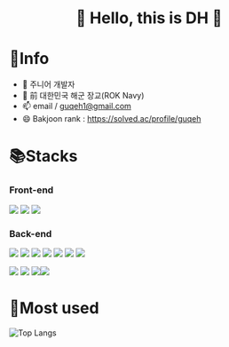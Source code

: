
<div align=center><h1>
👋  Hello, this is DH  👋
 </h1></div>



# 💬Info

- 🌱 주니어 개발자
- 🔭 前 대한민국 해군 장교(ROK Navy)
- 📫 email / guqeh1@gmail.com
- 😄 Bakjoon rank : https://solved.ac/profile/guqeh


# 📚Stacks

### Front-end
 <img src="https://img.shields.io/badge/Html-white?style=flat&logo=Html5&logoColor=E34F26"/>  <img src="https://img.shields.io/badge/CSS3-white?style=flat&logo=CSS3&logoColor=1572B6"/> <img src="https://img.shields.io/badge/JavaScript-white?style=flat&logo=JavaScript&logoColor=F7DF1E"/>
### Back-end
<img src="https://img.shields.io/badge/Python-white?style=flat&logo=Python&logoColor=3776AB"/> <img src="https://img.shields.io/badge/Django-white?style=flat&logo=Django&logoColor=092E20"/> <img src="https://img.shields.io/badge/C-white?style=flat&logo=C&logoColor=A8B9CC"> <img src="https://img.shields.io/badge/Java-white?style=flat&logo=java&logoColor=007396"> <img src="https://img.shields.io/badge/Spring-white?style=flat&logo=Spring&logoColor=6DB33F"/> 
 <img src="https://img.shields.io/badge/JavaScript-white?style=flat&logo=JavaScript&logoColor=F7DF1E"/> <img src="https://img.shields.io/badge/Node.js-white?style=flat&logo=Node.js&logoColor=339933"/>

<img src="https://img.shields.io/badge/Linux-white?style=flat&logo=Linux&logoColor=FCC624"/> <img src="https://img.shields.io/badge/AWS-white?style=flat&logo=Amazon AWS&logoColor=232F3E"/> <img src="https://img.shields.io/badge/Oracle-white?style=flat&logo=Oracle&logoColor=F80000"/><img src="https://img.shields.io/badge/MySQL-white?style=flat&logo=MySQL&logoColor=4479A1"/>

# 👯Most used
![Top Langs](https://github-readme-stats.vercel.app/api/top-langs/?username=PRO-DH&layout=compact&theme=tokyonight)









<!--
**PRO-DH/PRO-DH** is a ✨ _special_ ✨ repository because its `README.md` (this file) appears on your GitHub profile.

Here are some ideas to get you started:

- 🔭 I’m currently working on ... 
- 🌱 I’m currently learning ... 
- 👯 I’m looking to collaborate on ...
- 🤔 I’m looking for help with ...
- 💬 Ask me about ...
- 📫 How to reach me: ...
- 😄 Pronouns: ...
- ⚡ Fun fact: ...
-->
